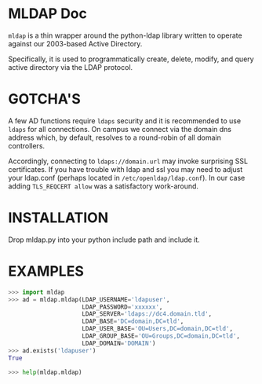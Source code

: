 # MLDAP Doc

`mldap` is a thin wrapper around the python-ldap library written to operate
against our 2003-based Active Directory.

Specifically, it is used to programmatically create, delete, modify, and
query active directory via the LDAP protocol.

# GOTCHA'S

A few AD functions require `ldaps` security and it is recommended to use `ldaps`
for all connections. On campus we connect via the domain dns address which,
by default, resolves to a round-robin of all domain controllers.

Accordingly, connecting to `ldaps://domain.url` may invoke surprising SSL
certificates. If you have trouble with ldap and ssl you may need to adjust
your ldap.conf (perhaps located in `/etc/openldap/ldap.conf`). In our case
adding `TLS_REQCERT allow` was a satisfactory work-around.

# INSTALLATION

Drop mldap.py into your python include path and include it.

EXAMPLES
========
```python
>>> import mldap
>>> ad = mldap.mldap(LDAP_USERNAME='ldapuser',
                     LDAP_PASSWORD='xxxxxx',
                     LDAP_SERVER='ldaps://dc4.domain.tld',
                     LDAP_BASE='DC=domain,DC=tld',
                     LDAP_USER_BASE='OU=Users,DC=domain,DC=tld',
                     LDAP_GROUP_BASE='OU=Groups,DC=domain,DC=tld',
                     LDAP_DOMAIN='DOMAIN')
>>> ad.exists('ldapuser')
True

>>> help(mldap.mldap)
```
